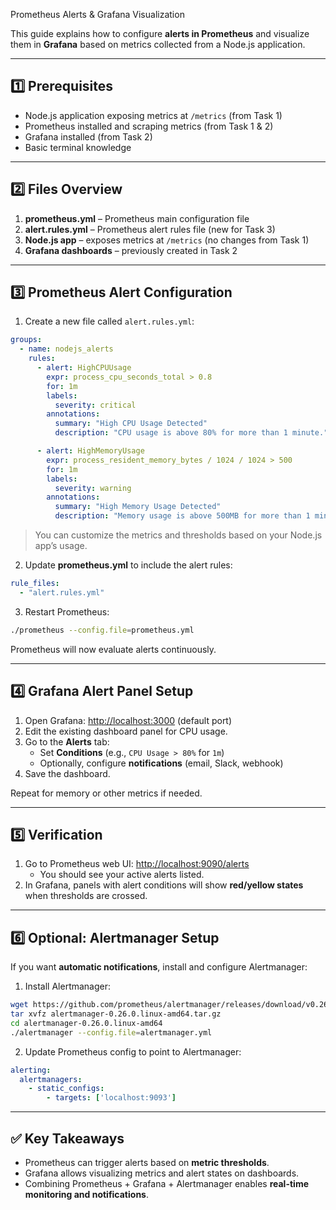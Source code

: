 Prometheus Alerts & Grafana Visualization

This guide explains how to configure **alerts in Prometheus** and visualize them in **Grafana** based on metrics collected from a Node.js application.

---

## 1️⃣ Prerequisites

- Node.js application exposing metrics at `/metrics` (from Task 1)
- Prometheus installed and scraping metrics (from Task 1 & 2)
- Grafana installed (from Task 2)
- Basic terminal knowledge

---

## 2️⃣ Files Overview

1. **prometheus.yml** – Prometheus main configuration file
2. **alert.rules.yml** – Prometheus alert rules file (new for Task 3)
3. **Node.js app** – exposes metrics at `/metrics` (no changes from Task 1)
4. **Grafana dashboards** – previously created in Task 2

---

## 3️⃣ Prometheus Alert Configuration

1. Create a new file called `alert.rules.yml`:

```yaml
groups:
  - name: nodejs_alerts
    rules:
      - alert: HighCPUUsage
        expr: process_cpu_seconds_total > 0.8
        for: 1m
        labels:
          severity: critical
        annotations:
          summary: "High CPU Usage Detected"
          description: "CPU usage is above 80% for more than 1 minute."

      - alert: HighMemoryUsage
        expr: process_resident_memory_bytes / 1024 / 1024 > 500
        for: 1m
        labels:
          severity: warning
        annotations:
          summary: "High Memory Usage Detected"
          description: "Memory usage is above 500MB for more than 1 minute."
```

> You can customize the metrics and thresholds based on your Node.js app’s usage.

2. Update **prometheus.yml** to include the alert rules:

```yaml
rule_files:
  - "alert.rules.yml"
```

3. Restart Prometheus:

```bash
./prometheus --config.file=prometheus.yml
```

Prometheus will now evaluate alerts continuously.

---

## 4️⃣ Grafana Alert Panel Setup

1. Open Grafana: [http://localhost:3000](http://localhost:3000) (default port)
2. Edit the existing dashboard panel for CPU usage.
3. Go to the **Alerts** tab:
   - Set **Conditions** (e.g., `CPU Usage > 80%` for `1m`)
   - Optionally, configure **notifications** (email, Slack, webhook)
4. Save the dashboard.

Repeat for memory or other metrics if needed.

---

## 5️⃣ Verification

1. Go to Prometheus web UI: [http://localhost:9090/alerts](http://localhost:9090/alerts)
   - You should see your active alerts listed.
2. In Grafana, panels with alert conditions will show **red/yellow states** when thresholds are crossed.

---

## 6️⃣ Optional: Alertmanager Setup

If you want **automatic notifications**, install and configure Alertmanager:

1. Install Alertmanager:

```bash
wget https://github.com/prometheus/alertmanager/releases/download/v0.26.0/alertmanager-0.26.0.linux-amd64.tar.gz
tar xvfz alertmanager-0.26.0.linux-amd64.tar.gz
cd alertmanager-0.26.0.linux-amd64
./alertmanager --config.file=alertmanager.yml
```

2. Update Prometheus config to point to Alertmanager:

```yaml
alerting:
  alertmanagers:
    - static_configs:
        - targets: ['localhost:9093']
```

---

## ✅ Key Takeaways

- Prometheus can trigger alerts based on **metric thresholds**.
- Grafana allows visualizing metrics and alert states on dashboards.
- Combining Prometheus + Grafana + Alertmanager enables **real-time monitoring and notifications**.
